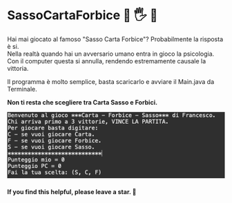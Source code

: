 # SassoCartaForbice 👊 🖐 🖖

Hai mai giocato al famoso "Sasso Carta Forbice"? Probabilmente la risposta è si.  <br/>
Nella realtà quando hai un avversario umano entra in gioco la psicologia. Con il computer questa si annulla, rendendo estremamente causale la vittoria.

Il programma è molto semplice, basta scaricarlo e avviare il Main.java da Terminale.

**Non ti resta che scegliere tra Carta Sasso e Forbici.**

<p align="center">
  <img src="img/1.png" width="600" /> </br>
</p>

#### If you find this helpful, please leave a star. 🌟
